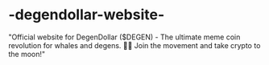# -degendollar-website-
"Official website for DegenDollar ($DEGEN) - The ultimate meme coin revolution for whales and degens. 🚀🐋 Join the movement and take crypto to the moon!"
